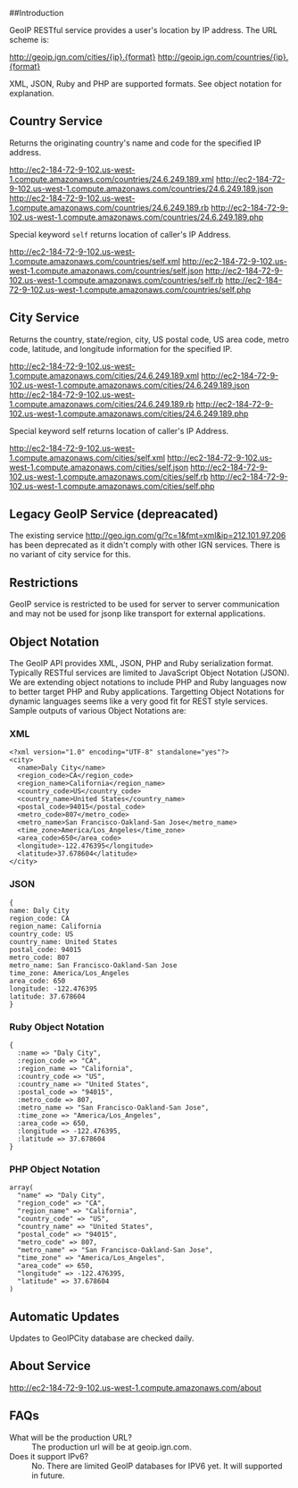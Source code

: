##Introduction

GeoIP RESTful service provides a user's location by IP address. The URL scheme is:

http://geoip.ign.com/cities/{ip}.{format}
http://geoip.ign.com/countries/{ip}.{format}

XML, JSON, Ruby and PHP are supported formats. See object notation for explanation.


## Country Service

Returns the originating country's name and code for the specified IP address.

http://ec2-184-72-9-102.us-west-1.compute.amazonaws.com/countries/24.6.249.189.xml
http://ec2-184-72-9-102.us-west-1.compute.amazonaws.com/countries/24.6.249.189.json
http://ec2-184-72-9-102.us-west-1.compute.amazonaws.com/countries/24.6.249.189.rb
http://ec2-184-72-9-102.us-west-1.compute.amazonaws.com/countries/24.6.249.189.php

Special keyword `self` returns location of caller's IP Address.

http://ec2-184-72-9-102.us-west-1.compute.amazonaws.com/countries/self.xml
http://ec2-184-72-9-102.us-west-1.compute.amazonaws.com/countries/self.json
http://ec2-184-72-9-102.us-west-1.compute.amazonaws.com/countries/self.rb
http://ec2-184-72-9-102.us-west-1.compute.amazonaws.com/countries/self.php

## City Service
Returns the country, state/region, city, US postal code, US area code, metro code, latitude, and longitude                information for the specified IP.


http://ec2-184-72-9-102.us-west-1.compute.amazonaws.com/cities/24.6.249.189.xml
http://ec2-184-72-9-102.us-west-1.compute.amazonaws.com/cities/24.6.249.189.json
http://ec2-184-72-9-102.us-west-1.compute.amazonaws.com/cities/24.6.249.189.rb
http://ec2-184-72-9-102.us-west-1.compute.amazonaws.com/cities/24.6.249.189.php

Special keyword self returns location of caller's IP Address.

http://ec2-184-72-9-102.us-west-1.compute.amazonaws.com/cities/self.xml
http://ec2-184-72-9-102.us-west-1.compute.amazonaws.com/cities/self.json
http://ec2-184-72-9-102.us-west-1.compute.amazonaws.com/cities/self.rb
http://ec2-184-72-9-102.us-west-1.compute.amazonaws.com/cities/self.php

## Legacy GeoIP Service (depreacated)

The existing service http://geo.ign.com/g/?c=1&fmt=xml&ip=212.101.97.206 has been deprecated as it didn't comply with other IGN services. There is no variant of city service for this.

## Restrictions

GeoIP service is restricted to be used for server to server communication and may not be used for jsonp like transport for external applications.

## Object Notation

The GeoIP API provides XML, JSON, PHP and Ruby serialization format. Typically RESTful services are limited to JavaScript Object Notation (JSON). We are extending object notations to include PHP and Ruby languages now to better target PHP and Ruby applications. Targetting Object Notations for dynamic languages seems like a very good fit for REST style services. Sample outputs of various Object Notations are:


### XML

    <?xml version="1.0" encoding="UTF-8" standalone="yes"?>
    <city>
      <name>Daly City</name>
      <region_code>CA</region_code>
      <region_name>California</region_name>
      <country_code>US</country_code>
      <country_name>United States</country_name>
      <postal_code>94015</postal_code>
      <metro_code>807</metro_code>
      <metro_name>San Francisco-Oakland-San Jose</metro_name>
      <time_zone>America/Los_Angeles</time_zone>
      <area_code>650</area_code>
      <longitude>-122.476395</longitude>
      <latitude>37.678604</latitude>
    </city>
      
### JSON

    {
    name: Daly City
    region_code: CA
    region_name: California
    country_code: US
    country_name: United States
    postal_code: 94015
    metro_code: 807
    metro_name: San Francisco-Oakland-San Jose
    time_zone: America/Los_Angeles
    area_code: 650
    longitude: -122.476395
    latitude: 37.678604
    }
       
### Ruby Object Notation
    {
      :name => "Daly City",
      :region_code => "CA",
      :region_name => "California",
      :country_code => "US",
      :country_name => "United States",
      :postal_code => "94015",
      :metro_code => 807,
      :metro_name => "San Francisco-Oakland-San Jose",
      :time_zone => "America/Los_Angeles",
      :area_code => 650,
      :longitude => -122.476395,
      :latitude => 37.678604
    }
      

### PHP Object Notation
    array(
      "name" => "Daly City",
      "region_code" => "CA",
      "region_name" => "California",
      "country_code" => "US",
      "country_name" => "United States",
      "postal_code" => "94015",
      "metro_code" => 807,
      "metro_name" => "San Francisco-Oakland-San Jose",
      "time_zone" => "America/Los_Angeles",
      "area_code" => 650,
      "longitude" => -122.476395,
      "latitude" => 37.678604
    )
    
## Automatic Updates

Updates to GeoIPCity database are checked daily.


## About Service

http://ec2-184-72-9-102.us-west-1.compute.amazonaws.com/about

## FAQs
<dl>
	<dt>What will be the production URL?</dt>
	<dd>The production url will be at geoip.ign.com.</dd>
	<dt>Does it support IPv6?</dt>
	<dd>No. There are limited GeoIP databases for IPV6 yet. It will supported in future.</dd>
</dl>

